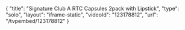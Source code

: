 {
    "title": "Signature Club A RTC Capsules 2pack with Lipstick",
    "type": "solo",
    "layout": "iframe-static",
    "videoId": "123178812",
    "url": "\/tvpembed\/123178812"
}